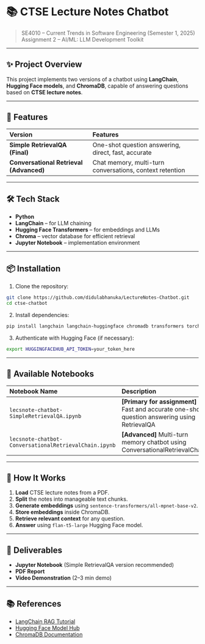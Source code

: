 # 📚 CTSE Lecture Notes Chatbot

> SE4010 – Current Trends in Software Engineering (Semester 1, 2025)  
> Assignment 2 – AI/ML: LLM Development Toolkit

---

## ✨ Project Overview

This project implements two versions of a chatbot using **LangChain**, **Hugging Face models**, and **ChromaDB**, capable of answering questions based on **CTSE lecture notes**.

---

## 🚀 Features
| Version | Features |
|:---|:---|
| **Simple RetrievalQA (Final)** | One-shot question answering, direct, fast, accurate |
| **Conversational Retrieval (Advanced)** | Chat memory, multi-turn conversations, context retention |

---

## 🛠️ Tech Stack
- **Python**
- **LangChain** – for LLM chaining
- **Hugging Face Transformers** – for embeddings and LLMs
- **Chroma** – vector database for efficient retrieval
- **Jupyter Notebook** – implementation environment

---

## 📦 Installation

1. Clone the repository:
```bash
git clone https://github.com/didulabhanuka/LectureNotes-Chatbot.git
cd ctse-chatbot
```

2. Install dependencies:
```bash
pip install langchain langchain-huggingface chromadb transformers torch
```

3. Authenticate with Hugging Face (if necessary):
```bash
export HUGGINGFACEHUB_API_TOKEN=your_token_here
```

---

## 📂 Available Notebooks

| Notebook Name | Description |
|:---|:---|
| `lecsnote-chatbot-SimpleRetrievalQA.ipynb` | **[Primary for assignment]** Fast and accurate one-shot question answering using RetrievalQA |
| `lecsnote-chatbot-ConversationalRetrievalChain.ipynb` | **[Advanced]** Multi-turn memory chatbot using ConversationalRetrievalChain |

---

## 🧩 How It Works

1. **Load** CTSE lecture notes from a PDF.
2. **Split** the notes into manageable text chunks.
3. **Generate embeddings** using `sentence-transformers/all-mpnet-base-v2`.
4. **Store embeddings** inside ChromaDB.
5. **Retrieve relevant context** for any question.
6. **Answer** using `flan-t5-large` Hugging Face model.

---

## 📜 Deliverables
- **Jupyter Notebook** (Simple RetrievalQA version recommended)
- **PDF Report**
- **Video Demonstration** (2–3 min demo)

---

## 📚 References
- [LangChain RAG Tutorial](https://python.langchain.com/docs/tutorials/rag/)
- [Hugging Face Model Hub](https://huggingface.co/models)
- [ChromaDB Documentation](https://docs.trychroma.com/)
